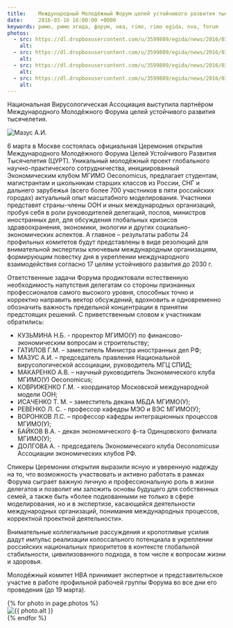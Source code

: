 ```yaml
---
title:    Международный Молодёжный Форум целей устойчивого развития тысячелетия
date:     2016-03-16 16:00:00 +0000
keywords: римо, римо эгида, форум, нва, rimo, rimo egida, nva, forum
photos:
  - src: https://dl.dropboxusercontent.com/u/3599809/egida/news/2016/03/16/photo_2.jpg
    alt:
  - src: https://dl.dropboxusercontent.com/u/3599809/egida/news/2016/03/16/photo_3.jpg
    alt:
  - src: https://dl.dropboxusercontent.com/u/3599809/egida/news/2016/03/16/photo_4.jpg
    alt:
  - src: https://dl.dropboxusercontent.com/u/3599809/egida/news/2016/03/16/photo_5.jpg
    alt:
---
```


Национальная Вирусологическая Ассоциация выступила партнёром Международного Молодёжного Форума целей устойчивого развития тысячелетия.

![Мазус А.И.](https://dl.dropboxusercontent.com/u/3599809/egida/news/2016/03/16/photo_1.jpg)

<!--more-->

6 марта в Москве состоялась официальная Церемония открытия Международного Молодёжного Форума Целей Устойчивого Развития Тысячелетия (ЦУРТ). Уникальный молодёжный проект глобального научно-практического сотрудничества, инициированный Экономическим клубом МГИМО Oeconomicus, предлагает студентам, магистрантам и школьникам старших классов из России, СНГ и дальнего зарубежья (всего более 700 участников в пяти российских городах) актуальный опыт масштабного моделирования. Участники представят страны-члены ООН и иных международных организаций, пробуя себя в роли руководителей делегаций, послов, министров иностранных дел, для обсуждения глобальных кризисов здравоохранения, экономики, экологии и других социально-экономических аспектов. А главное – результаты работы 24 профильных комитетов будут представлены в виде резолюций для внимательной экспертизы ключевым международным организациям, формирующим повестку дня в укреплении международного взаимодействия согласно 17 целям устойчивого развития до 2030 г.

Ответственные задачи Форума продиктовали естественную необходимость напутствия делегатам со стороны признанных профессионалов самого высокого уровня, способных точно и корректно направить вектор обсуждений, вдохновить и одновременно обозначить важность предельной концентрации в принятии предстоящих решений. С приветственным словом к участникам обратились:

* КУЗЬМИНА Н.Б. - проректор МГИМО(У) по финансово-экономическим вопросам и строительству;
* ГАТИЛОВ Г.М. – заместитель Министра иностранных дел РФ;
* МАЗУС А.И. –  председатель правления Национальной вирусологической ассоциации, руководитель МГЦ СПИД;
* МАКАРЕНКО А.В. – научный руководитель Экономического клуба МГИМО(У) Oeconomicus;
* КОВРИЖЕНКО Г.М. - координатор Московской международной модели ООН;
* ИСАЧЕНКО Т. М. – заместитель декана МБДА МГИМО(У);
* РЕВЕНКО Л. С. - профессор кафедры МЭО и ВЭС МГИМО(У);
* ВОРОНКОВ Л.С. – профессор кафедры интеграционных процессов МГИМО(У);
* БАЙКОВ В.А. - декан экономического ф-та Одинцовского филиала МГИМО(У);
* ДОЛГОВА А. - председатель Экономического клуба Oeconomicusи Ассоциации экономических клубов РФ.

Спикеры Церемонии открытия выразили ясную и уверенную надежду на то, что возможность участвовать и активно работать в рамках Форума сыграет важную личную и профессиональную роль в жизни делегатов и позволит им заложить основы будущего для собственных семей, а также быть «более подкованными не только в сфере моделирования, но и в экспертизе, касающейся деятельности международных организаций, понимания международных процессов, корректной проектной деятельности».

Внимательные коллегиальные рассуждения и кропотливые усилия дадут импульс реализации колоссального потенциала в укреплении российских национальных приоритетов в контексте глобальной стабильности, цивилизованного подхода, в том числе к вопросам жизни и здоровья.

Молодёжный комитет НВА принимает экспертное и представительское участие в работе профильной рабочей группы Форума во все дни его проведения (до 19 марта).

<div id="owl-post" class="owl-carousel">
    {% for photo in page.photos %}
        <div class="item"><img src="{{ photo.src }}" alt="{{ photo.alt }}"></div>
    {% endfor %}
</div>
